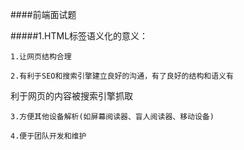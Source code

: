####前端面试题

#####1.HTML标签语义化的意义：

    1.让网页结构合理

    2.有利于SEO和搜索引擎建立良好的沟通，有了良好的结构和语义有
   利于网页的内容被搜索引擎抓取

    3.方便其他设备解析(如屏幕阅读器、盲人阅读器、移动设备)
    
    4.便于团队开发和维护
    